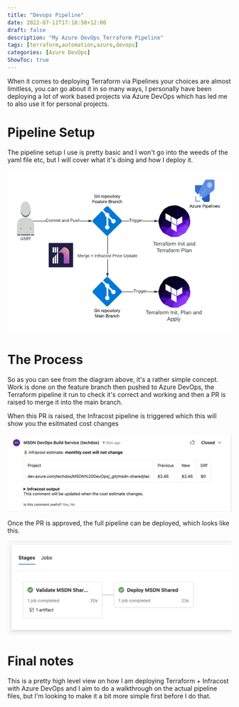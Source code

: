```yaml
---
title: "Devops Pipeline"
date: 2022-07-11T17:18:50+12:00
draft: false
description: "My Azure DevOps Terraform Pipeline"
tags: [terraform,automation,azure,devops]
categories: [Azure DevOps]
ShowToc: true
---
```

When it comes to deploying Terraform via Pipelines your choices are almost limitless, you can go about it in so many ways, I personally have been deploying a lot of work based projects via Azure DevOps which has led me to also use it for personal projects.

# Pipeline Setup
The pipeline setup I use is pretty basic and I won't go into the weeds of the yaml file etc, but I will cover what it's doing and how I deploy it.

![Pipeline](/pipeline.png)

# The Process
So as you can see from the diagram above, it's a rather simple concept. Work is done on the feature branch then pushed to Azure DevOps, the Terraform pipeline it run to check it's correct and working and then a PR is raised to merge it into the main branch.

When this PR is raised, the Infracost pipeline is triggered which this will show you the esitmated cost changes

![infracost](/infracost-estimate.jpeg)

Once the PR is approved, the full pipeline can be deployed, which looks like this.

![pipeline-run](/pipeline-run.png)

# Final notes
This is a pretty high level view on how I am deploying Terraform + Infracost with Azure DevOps and I aim to do a walkthrough on the actual pipeline files, but I'm looking to make it a bit more simple first before I do that.

